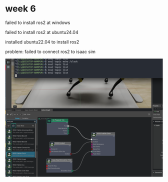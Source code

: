 # week 6

failed to install ros2 at windows

failed to install ros2 at ubuntu24.04

installed ubuntu22.04 to install ros2

problem: failed to connect ros2 to isaac sim

![connect](connect.png)